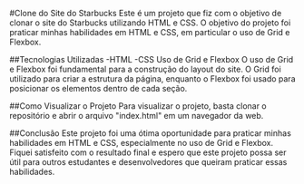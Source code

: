 #Clone do Site do Starbucks
Este é um projeto que fiz com o objetivo de clonar o site do Starbucks utilizando HTML e CSS. O objetivo do projeto foi praticar minhas habilidades em HTML e CSS, em particular o uso de Grid e Flexbox.

##Tecnologias Utilizadas
-HTML
-CSS
Uso de Grid e Flexbox
O uso de Grid e Flexbox foi fundamental para a construção do layout do site. O Grid foi utilizado para criar a estrutura da página, enquanto o Flexbox foi usado para posicionar os elementos dentro de cada seção.

##Como Visualizar o Projeto
Para visualizar o projeto, basta clonar o repositório e abrir o arquivo "index.html" em um navegador da web.

##Conclusão
Este projeto foi uma ótima oportunidade para praticar minhas habilidades em HTML e CSS, especialmente no uso de Grid e Flexbox. Fiquei satisfeito com o resultado final e espero que este projeto possa ser útil para outros estudantes e desenvolvedores que queiram praticar essas habilidades.

